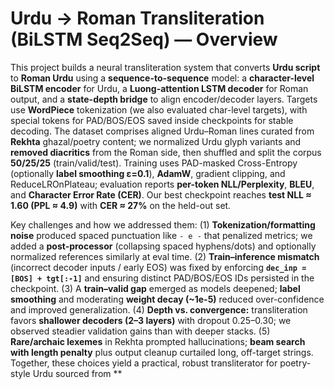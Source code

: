 
# Urdu → Roman Transliteration (BiLSTM Seq2Seq) — Overview

This project builds a neural transliteration system that converts **Urdu script** to **Roman Urdu** using a **sequence-to-sequence** model: a **character-level BiLSTM encoder** for Urdu, a **Luong-attention LSTM decoder** for Roman output, and a **state-depth bridge** to align encoder/decoder layers. Targets use **WordPiece** tokenization (we also evaluated char-level targets), with special tokens for PAD/BOS/EOS saved inside checkpoints for stable decoding. The dataset comprises aligned Urdu–Roman lines curated from **Rekhta** ghazal/poetry content; we normalized Urdu glyph variants and **removed diacritics** from the Roman side, then shuffled and split the corpus **50/25/25** (train/valid/test). Training uses PAD-masked Cross-Entropy (optionally **label smoothing ε=0.1**), **AdamW**, gradient clipping, and ReduceLROnPlateau; evaluation reports **per-token NLL/Perplexity**, **BLEU**, and **Character Error Rate (CER)**. Our best checkpoint reaches **test NLL ≈ 1.60 (PPL ≈ 4.9)** with **CER ≈ 27%** on the held-out set.

Key challenges and how we addressed them: 
(1) **Tokenization/formatting noise** produced spaced punctuation like `- e -` that penalized metrics; we added a **post-processor** (collapsing spaced hyphens/dots) and optionally normalized references similarly at eval time. 
(2) **Train–inference mismatch** (incorrect decoder inputs / early EOS) was fixed by enforcing **`dec_inp = [BOS] + tgt[:-1]`** and ensuring distinct PAD/BOS/EOS IDs persisted in the checkpoint. 
(3) A **train–valid gap** emerged as models deepened; **label smoothing** and moderating **weight decay (~1e-5)** reduced over-confidence and improved generalization. 
(4) **Depth vs. convergence:** transliteration favors **shallower decoders (2–3 layers)** with dropout 0.25–0.30; we observed steadier validation gains than with deeper stacks. 
(5) **Rare/archaic lexemes** in Rekhta prompted hallucinations; **beam search with length penalty** plus output cleanup curtailed long, off-target strings. Together, these choices yield a practical, robust transliterator for poetry-style Urdu sourced from **